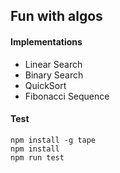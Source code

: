
## Fun with algos

#### Implementations
- Linear Search
- Binary Search
- QuickSort
- Fibonacci Sequence

#### Test

```
npm install -g tape
npm install
npm run test
```